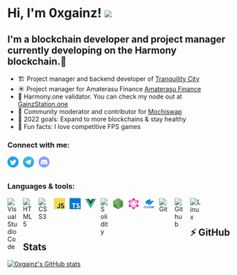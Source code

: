 # Hi, I'm 0xgainz! <img src="https://media.giphy.com/media/hvRJCLFzcasrR4ia7z/giphy.gif" width="28">

## I'm a blockchain developer and project manager currently developing on the Harmony blockchain.🤠

- 🏗️ Project manager and backend developer of [Tranquility City](https://tranquilitycity.one/) 
- ☀️ Project manager for Amaterasu Finance [Amaterasu Finance](https://www.amaterasu.finance/#/swap)
- 🤙 Harmony.one validator. You can check my node out at [GainzStation.one](https://gainzstation.one/)
- 🍡 Community moderator and contributor for [Mochiswap](https://mochiswap.io/)   
- 🥅 2022 goals: Expand to more blockchains & stay healthy
- 🔫 Fun facts: I love competitive FPS games

### Connect with me:
<a href ="https://twitter.com/0xgainzzz"><img align ="left" alt="Twitter" width="25px" src="./img/twitter.svg" style="padding-right:10px;"></a>
<a href ="https://t.me/GainzStation"><img align ="left" alt="Telegram" width="25px" src="./img/telegram.svg" style="padding-right:10px;"></a>
<a href ="https://discord.com/invite/tranquilitycity"><img align ="left" alt="Discord" width="25px" src="./img/discord.svg" style="padding-right:10px;"></a>

<br />
<br />

### Languages & tools:
<img align ="left" alt="Visual Studio Code" width="25px" src="https://cdn.jsdelivr.net/gh/devicons/devicon/icons/vscode/vscode-original.svg" style="padding-right:10px;" >
<img align="left"alt="HTML5" width="25px" src="https://cdn.jsdelivr.net/gh/devicons/devicon/icons/html5/html5-original.svg" style="padding-right:10px;" >
<img align="left" alt="CSS3" width="25px" src="https://cdn.jsdelivr.net/gh/devicons/devicon/icons/css3/css3-original.svg" style="padding-right:10px;" >
<img align="left" alt="JavaScript" width="25px" src="https://raw.githubusercontent.com/github/explore/80688e429a7d4ef2fca1e82350fe8e3517d3494d/topics/javascript/javascript.png" style="padding-right:10px;" />
<img align="left" alt="TypeScript" width="25px" src="https://raw.githubusercontent.com/github/explore/80688e429a7d4ef2fca1e82350fe8e3517d3494d/topics/typescript/typescript.png" style="padding-right:10px;" />
<img align="left" alt="Vuejs" width="25px" src="https://raw.githubusercontent.com/github/explore/80688e429a7d4ef2fca1e82350fe8e3517d3494d/topics/vue/vue.png" style="padding-right:10px;" >
<img align="left" alt="Solidity" width="17px" src="https://upload.wikimedia.org/wikipedia/commons/thumb/9/98/Solidity_logo.svg/579px-Solidity_logo.svg.png?20201202112837" style="padding-right:10px;" />
<img align="left" alt="Nodejs" width="25px" src="https://raw.githubusercontent.com/github/explore/80688e429a7d4ef2fca1e82350fe8e3517d3494d/topics/nodejs/nodejs.png" style="padding-right:10px;" >
<img align="left" alt="Graphql" width="25px" src="https://raw.githubusercontent.com/github/explore/e65ef46ef3e7bc457c93622f6a89fe8d3fd131d5/topics/graphql/graphql.png" style="padding-right:10px;" >
<img align="left" alt="Docker" width="25px" src="https://raw.githubusercontent.com/github/explore/80688e429a7d4ef2fca1e82350fe8e3517d3494d/topics/docker/docker.png" style="padding-right:10px;" >
<img align="left" alt="Git" width="25px" src="https://upload.wikimedia.org/wikipedia/commons/3/3f/Git_icon.svg" style="padding-right:10px;" >
<img align="left" alt="Github" width="25px" src="https://user-images.githubusercontent.com/3369400/139447912-e0f43f33-6d9f-45f8-be46-2df5bbc91289.png" style="padding-right:10px;" >
<img align="left" alt="Linux" width="25px" src="https://upload.wikimedia.org/wikipedia/commons/thumb/f/f1/Icons8_flat_linux.svg/768px-Icons8_flat_linux.svg.png?20170610200026" style="padding-right:10px;" >

<br />
<br />

## ⚡ GitHub Stats

[![0xgainz's GitHub stats](https://github-readme-stats.vercel.app/api?username=0xgainz)](https://github.com/0xgainz/github-readme-stats)







